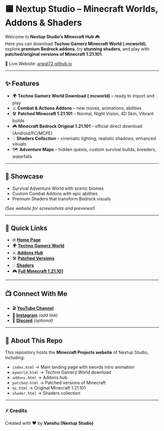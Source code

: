 # 🟩 Nextup Studio – Minecraft Worlds, Addons & Shaders

Welcome to **Nextup Studio’s Minecraft Hub** 🎮  
Here you can download **Techno Gamerz Minecraft World (.mcworld)**, explore **premium Bedrock addons**, try **stunning shaders**, and play with **patched/original versions of Minecraft 1.21.101**.  

🚀 Live Website: [arwal72.github.io](https://arwal72.github.io/)

---

## ✨ Features
- 🌍 **Techno Gamerz World Download (.mcworld)** – ready to import and play  
- ⚔️ **Combat & Actions Addons** – new moves, animations, abilities  
- 🛠️ **Patched Minecraft 1.21.101** – Normal, Night Vision, 4D Skin, Vibrant builds  
- 🎮 **Minecraft Bedrock Original 1.21.101** – official direct download (Android/PC/MCPE)  
- 💡 **Shaders Collection** – cinematic lighting, realistic shadows, enhanced visuals  
- 🗺️ **Adventure Maps** – hidden quests, custom survival builds, breeders, waterfalls  

---

## 📸 Showcase
- Survival Adventure World with scenic biomes  
- Custom Combat Addons with epic abilities  
- Premium Shaders that transform Bedrock visuals  

*(See website for screenshots and previews!)*

---

## 🔗 Quick Links
- 🌐 [**Home Page**](https://arwal72.github.io/)  
- 🌍 [**Techno Gamerz World**](https://arwal72.github.io/myworld.html)  
- ⚔️ [**Addons Hub**](https://arwal72.github.io/addons.html)  
- 🛠️ [**Patched Versions**](https://arwal72.github.io/patched.html)  
- 💡 [**Shaders**](https://arwal72.github.io/shader.html)  
- 🎮 [**Full Minecraft 1.21.101**](https://arwal72.github.io/mc.html)  

---

## 📺 Connect With Me
- 🎬 [**YouTube Channel**](https://www.youtube.com/@nextupstudioyt)  
- 📸 [**Instagram**](https://instagram.com/) *(add link)*  
- 💬 [**Discord**](https://discord.com/) *(optional)*  

---

## 📌 About This Repo
This repository hosts the **Minecraft Projects website** of Nextup Studio, including:  
- `index.html` → Main landing page with swords intro animation  
- `myworld.html` → Techno Gamerz World download  
- `addons.html` → Addons hub  
- `patched.html` → Patched versions of Minecraft  
- `mc.html` → Original Minecraft 1.21.101  
- `shader.html` → Shaders collection  

---

### ⚡ Credits
Created with ❤️ by **Vanshu (Nextup Studio)**